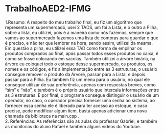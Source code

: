 # TrabalhoAED2-IFMG
1.Resumo:   A respeito do meu trabalho final, eu fiz um algoritmo que representa um supermercado, usei 2 TADS, um foi a Lista, e o outro a Pilha, sobre a lista, eu utilizei, pois é a maneira como nós fazemos, sempre que vamos ao supermercado fazemos uma lista de compras para guardar o que é preciso, e não ter que lembrar na hora, sendo assim, utilizei da mesma. Em questão a pilha, eu utilizei essa TAD como forma de empilhar os produtos comprados ao final, após passar todos esses produtos no caixa, é como se fosse colocando em sacolas. Também utilizei a árvore binária, na árvore eu coloquei todo o estoque desse supermercado, os produtos, os nomes e os códigos, e fiz a implementação entre as 3 estruturas, o usuário consegue remover o produto da Árvore, passar para a Lista, e depois passar para a Pilha. Eu também fiz um menu para o usuário, no qual ele consegue utilizar de sua preferência, apenas com respostas breves, como “sim” e “não”, e também é o próprio usuário que intercala informações entre as 3 estruturas. E por final, o programa consegue distinguir o usuário de um operador, no caso, o operador precisa fornecer uma senha ao sistema, ao fornecer essa senha ele é liberado para ter acesso ao estoque, e caso precise, pode modificar algum item, basta apenas adicionar uma nova chamada da biblioteca na main.cpp .   
2. Referências:  As referências são as aulas do professor Gabriel, e também as monitorias do aluno Rafael e também alguns vídeos do Youtube.
